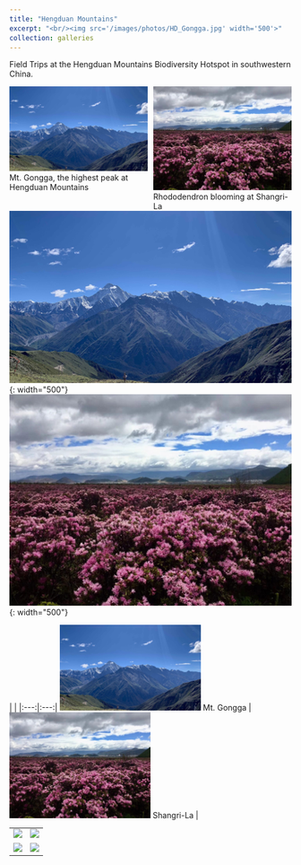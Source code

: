 ```yaml
---
title: "Hengduan Mountains"
excerpt: "<br/><img src='/images/photos/HD_Gongga.jpg' width='500'>"
collection: galleries
---
```



Field Trips at the Hengduan Mountains Biodiversity Hotspot in southwestern China.

<!--
![Mt. Gongga - the highest peak at Hengduan Mountains](/images/photos/HD-MtGongga.jpg)
![Rhododendron blooming at Shangri-La](/images/photos/HD-Shangri-La.jpg)

![](/images/photos/HD-MtGongga.JPG){: width="500px"} ![](/images/photos/HD-Shangri-La.JPG){: width="500px"}
-->



<div class="container">
    <div style="float:left;width:49%">
	    <img src="/images/photos/HD_Gongga.jpg">
	    <figcaption>Mt. Gongga, the highest peak at Hengduan Mountains</figcaption>
    </div>
    <div style="float:right;width:49%">
	    <img src="/images/photos/HD_ShangriLa.jpg">
	    <figcaption>Rhododendron blooming at Shangri-La</figcaption>
    </div>
</div>


![alt](/images/photos/HD_Gongga.jpg){: width="500"} ![alt](/images/photos/HD-Shangri-La.jpg){: width="500"}


 | |
|:---:|:---:|
<img src='/images/photos/HD_Gongga.jpg' width='50%'> Mt. Gongga |<img src='/images/photos/HD_ShangriLa.jpg' width='50%'> Shangri-La |


<table style="width:100%">
    <tr>
        <td><img src="images/post_004/HD_Gongga.jpg"></td>
        <td><img src="images/post_004/HD_ShangriLa.jpg"></td>
    </tr>
    <tr>
        <td><img src="images/post_004/HD_Gongga.jpg"></td>
        <td><img src="images/post_004/HD_ShangriLa.jpg"></td>
    </tr>
</table>